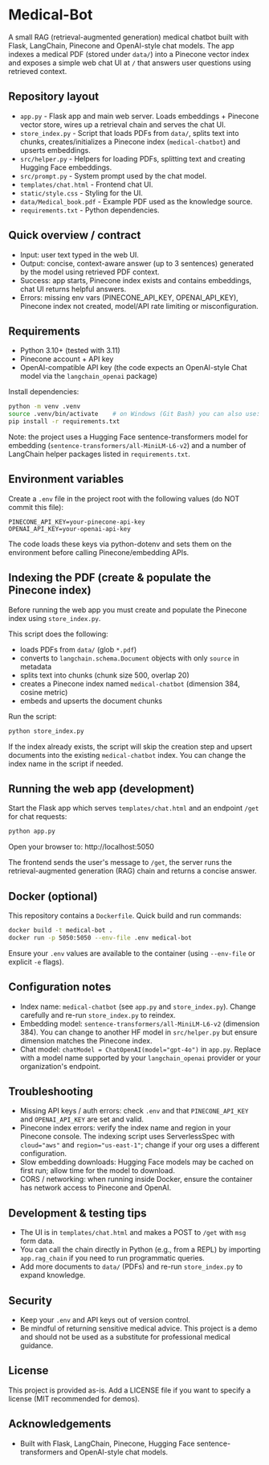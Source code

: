 
# Medical-Bot

A small RAG (retrieval-augmented generation) medical chatbot built with Flask, LangChain, Pinecone and OpenAI-style chat models. The app indexes a medical PDF (stored under `data/`) into a Pinecone vector index and exposes a simple web chat UI at `/` that answers user questions using retrieved context.

## Repository layout

- `app.py` - Flask app and main web server. Loads embeddings + Pinecone vector store, wires up a retrieval chain and serves the chat UI.
- `store_index.py` - Script that loads PDFs from `data/`, splits text into chunks, creates/initializes a Pinecone index (`medical-chatbot`) and upserts embeddings.
- `src/helper.py` - Helpers for loading PDFs, splitting text and creating Hugging Face embeddings.
- `src/prompt.py` - System prompt used by the chat model.
- `templates/chat.html` - Frontend chat UI.
- `static/style.css` - Styling for the UI.
- `data/Medical_book.pdf` - Example PDF used as the knowledge source.
- `requirements.txt` - Python dependencies.

## Quick overview / contract

- Input: user text typed in the web UI.
- Output: concise, context-aware answer (up to 3 sentences) generated by the model using retrieved PDF context.
- Success: app starts, Pinecone index exists and contains embeddings, chat UI returns helpful answers.
- Errors: missing env vars (PINECONE_API_KEY, OPENAI_API_KEY), Pinecone index not created, model/API rate limiting or misconfiguration.

## Requirements

- Python 3.10+ (tested with 3.11)
- Pinecone account + API key
- OpenAI-compatible API key (the code expects an OpenAI-style Chat model via the `langchain_openai` package)

Install dependencies:

```bash
python -m venv .venv
source .venv/bin/activate    # on Windows (Git Bash) you can also use: source .venv/Scripts/activate
pip install -r requirements.txt
```

Note: the project uses a Hugging Face sentence-transformers model for embedding (`sentence-transformers/all-MiniLM-L6-v2`) and a number of LangChain helper packages listed in `requirements.txt`.

## Environment variables

Create a `.env` file in the project root with the following values (do NOT commit this file):

```
PINECONE_API_KEY=your-pinecone-api-key
OPENAI_API_KEY=your-openai-api-key
```

The code loads these keys via python-dotenv and sets them on the environment before calling Pinecone/embedding APIs.

## Indexing the PDF (create & populate the Pinecone index)

Before running the web app you must create and populate the Pinecone index using `store_index.py`.

This script does the following:
- loads PDFs from `data/` (glob `*.pdf`)
- converts to `langchain.schema.Document` objects with only `source` in metadata
- splits text into chunks (chunk size 500, overlap 20)
- creates a Pinecone index named `medical-chatbot` (dimension 384, cosine metric)
- embeds and upserts the document chunks

Run the script:

```bash
python store_index.py
```

If the index already exists, the script will skip the creation step and upsert documents into the existing `medical-chatbot` index. You can change the index name in the script if needed.

## Running the web app (development)

Start the Flask app which serves `templates/chat.html` and an endpoint `/get` for chat requests:

```bash
python app.py
```

Open your browser to: http://localhost:5050

The frontend sends the user's message to `/get`, the server runs the retrieval-augmented generation (RAG) chain and returns a concise answer.

## Docker (optional)

This repository contains a `Dockerfile`. Quick build and run commands:

```bash
docker build -t medical-bot .
docker run -p 5050:5050 --env-file .env medical-bot
```

Ensure your `.env` values are available to the container (using `--env-file` or explicit `-e` flags).

## Configuration notes

- Index name: `medical-chatbot` (see `app.py` and `store_index.py`). Change carefully and re-run `store_index.py` to reindex.
- Embedding model: `sentence-transformers/all-MiniLM-L6-v2` (dimension 384). You can change to another HF model in `src/helper.py` but ensure dimension matches the Pinecone index.
- Chat model: `chatModel = ChatOpenAI(model="gpt-4o")` in `app.py`. Replace with a model name supported by your `langchain_openai` provider or your organization's endpoint.

## Troubleshooting

- Missing API keys / auth errors: check `.env` and that `PINECONE_API_KEY` and `OPENAI_API_KEY` are set and valid.
- Pinecone index errors: verify the index name and region in your Pinecone console. The indexing script uses ServerlessSpec with `cloud="aws"` and `region="us-east-1"`; change if your org uses a different configuration.
- Slow embedding downloads: Hugging Face models may be cached on first run; allow time for the model to download.
- CORS / networking: when running inside Docker, ensure the container has network access to Pinecone and OpenAI.

## Development & testing tips

- The UI is in `templates/chat.html` and makes a POST to `/get` with `msg` form data.
- You can call the chain directly in Python (e.g., from a REPL) by importing `app.rag_chain` if you need to run programmatic queries.
- Add more documents to `data/` (PDFs) and re-run `store_index.py` to expand knowledge.

## Security

- Keep your `.env` and API keys out of version control.
- Be mindful of returning sensitive medical advice. This project is a demo and should not be used as a substitute for professional medical guidance.

## License

This project is provided as-is. Add a LICENSE file if you want to specify a license (MIT recommended for demos).

## Acknowledgements

- Built with Flask, LangChain, Pinecone, Hugging Face sentence-transformers and OpenAI-style chat models.
